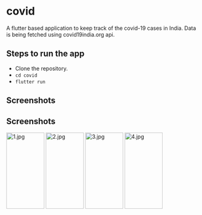 # covid

A flutter based application to keep track of the covid-19 cases in India. 
Data is being fetched using covid19india.org api.

## Steps to run the app
* Clone the repository.
* `cd covid`
* `flutter run`

## Screenshots
## Screenshots
<img src="https:/github.com/raj09utkarsh/COVID-19-Flutter-App/blob/master/screenshots/1.jpg?raw=true" alt="1.jpg" width="100" height="200">
<img src="https:/github.com/raj09utkarsh/COVID-19-Flutter-App/blob/master/screenshots/2.jpg?raw=true" alt="2.jpg" width="100" height="200">
<img src="https:/github.com/raj09utkarsh/COVID-19-Flutter-App/blob/master/screenshots/3.jpg?raw=true" alt="3.jpg" width="100" height="200">
<img src="https:/github.com/raj09utkarsh/COVID-19-Flutter-App/blob/master/screenshots/4.jpg?raw=true" alt="4.jpg" width="100" height="200">
